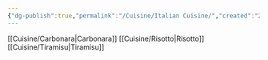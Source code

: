 ```yaml
---
{"dg-publish":true,"permalink":"/Cuisine/Italian Cuisine/","created":"2024-07-06T15:20:06.589-04:00","updated":"2024-11-10T20:33:44.589-05:00"}
---
```



[[Cuisine/Carbonara\|Carbonara]]
[[Cuisine/Risotto\|Risotto]]
[[Cuisine/Tiramisu\|Tiramisu]]
